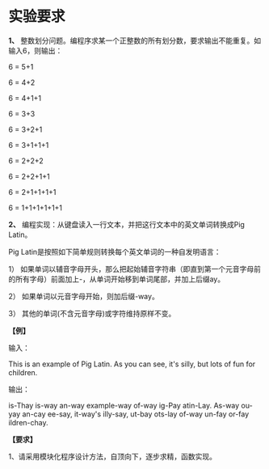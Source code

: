 # 实验要求

**1、** 整数划分问题。编程序求某一个正整数的所有划分数，要求输出不能重复。如输入6，则输出：

6 = 5+1

6 = 4+2

6 = 4+1+1

6 = 3+3

6 = 3+2+1

6 = 3+1+1+1

6 = 2+2+2

6 = 2+2+1+1

6 = 2+1+1+1+1

6 = 1+1+1+1+1+1

 

**2、** 编程实现：从键盘读入一行文本，并把这行文本中的英文单词转换成Pig Latin。

Pig Latin是按照如下简单规则转换每个英文单词的一种自发明语言：

1） 如果单词以辅音字母开头，那么把起始辅音字符串（即直到第一个元音字母前的所有字母）前面加上-，从单词开始移到单词尾部，并加上后缀ay。

2） 如果单词以元音字母开始，则加后缀-way。

3） 其他的单词(不含元音字母)或字符维持原样不变。

**【例】**

输入：

This is an example of Pig Latin. As you can see, it's silly, but lots of fun for children.

输出：

is-Thay is-way an-way example-way of-way ig-Pay atin-Lay. As-way ou-yay an-cay ee-say, it-way's illy-say, ut-bay ots-lay of-way un-fay or-fay ildren-chay.

 

**【要求】**

1、请采用模块化程序设计方法，自顶向下，逐步求精，函数实现。
